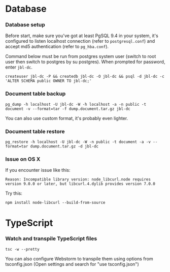 # Database


### Database setup

Before start, make sure you've got at least PgSQL 9.4 in your system, it's configured to listen localhost connection (refer to `postgresql.conf`) and accept 
md5 authentication (refer to `pg_hba.conf`).

Command below must be run from postgres system user (switch to root user then switch to postgres by su postgres). When prompted for password, enter 
`jbl-dc`.

```
createuser jbl-dc -P && createdb jbl-dc -O jbl-dc && psql -d jbl-dc -c 'ALTER SCHEMA public OWNER TO jbl-dc;'
```

### Document table backup

```
pg_dump -h localhost -U jbl-dc -W -h localhost -a -n public -t document -v --format=tar -f dump.document.tar.gz jbl-dc
```
You can also use custom format, it's probably even lighter.

### Document table restore

```
pg_restore -h localhost -U jbl-dc -W -n public -t document -a -v --format=tar dump.document.tar.gz -d jbl-dc
```

### Issue on OS X

If you encounter issue like this:
```
Reason: Incompatible library version: node_libcurl.node requires version 9.0.0 or later, but libcurl.4.dylib provides version 7.0.0
```
Try this:
```
npm install node-libcurl --build-from-source
```

# TypeScript
### Watch and transpile TypeScript files
```
tsc -w --pretty
```

You can also configure Webstorm to transpile them using options from tsconfig.json (Open settings and search for "use tsconfig.json")
